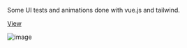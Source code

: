 Some UI tests and animations done with vue.js and tailwind.

[View](https://vue-components-ecru.vercel.app/)

![image](https://github.com/vitoUwu/vue-components/assets/32278696/283d974c-68c5-4052-89f6-c9ab9e35ccf3)
